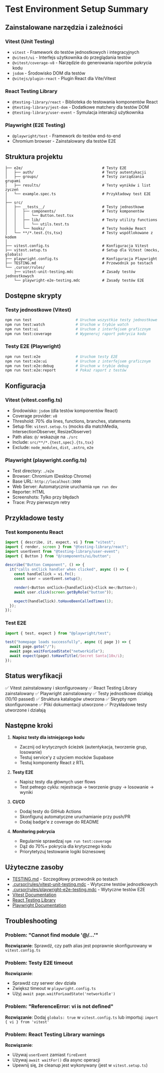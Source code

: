 # Test Environment Setup Summary

## Zainstalowane narzędzia i zależności

### Vitest (Unit Testing)
- `vitest` - Framework do testów jednostkowych i integracyjnych
- `@vitest/ui` - Interfejs użytkownika do przeglądania testów
- `@vitest/coverage-v8` - Narzędzie do generowania raportów pokrycia kodu
- `jsdom` - Środowisko DOM dla testów
- `@vitejs/plugin-react` - Plugin React dla Vite/Vitest

### React Testing Library
- `@testing-library/react` - Biblioteka do testowania komponentów React
- `@testing-library/jest-dom` - Dodatkowe matchery dla testów DOM
- `@testing-library/user-event` - Symulacja interakcji użytkownika

### Playwright (E2E Testing)
- `@playwright/test` - Framework do testów end-to-end
- Chromium browser - Zainstalowany dla testów E2E

## Struktura projektu

```
├── e2e/                                    # Testy E2E
│   ├── auth/                               # Testy autentykacji
│   ├── groups/                             # Testy zarządzania grupami
│   ├── results/                            # Testy wyników i list życzeń
│   └── example.spec.ts                     # Przykładowy test E2E
│
├── src/
│   ├── __tests__/                          # Testy jednostkowe
│   │   ├── components/                     # Testy komponentów
│   │   │   └── Button.test.tsx
│   │   ├── lib/                            # Testy utility functions
│   │   │   └── utils.test.ts
│   │   └── hooks/                          # Testy hooków React
│   └── **/*.test.{ts,tsx}                  # Testy współlokowane z kodem
│
├── vitest.config.ts                        # Konfiguracja Vitest
├── vitest.setup.ts                         # Setup dla Vitest (mocks, globals)
├── playwright.config.ts                    # Konfiguracja Playwright
├── TESTING.md                              # Przewodnik po testach
└── .cursor/rules/
    ├── vitest-unit-testing.mdc             # Zasady testów jednostkowych
    └── playwright-e2e-testing.mdc          # Zasady testów E2E
```

## Dostępne skrypty

### Testy jednostkowe (Vitest)
```bash
npm run test                    # Uruchom wszystkie testy jednostkowe
npm run test:watch              # Uruchom w trybie watch
npm run test:ui                 # Uruchom z interfejsem graficznym
npm run test:coverage           # Wygeneruj raport pokrycia kodu
```

### Testy E2E (Playwright)
```bash
npm run test:e2e                # Uruchom testy E2E
npm run test:e2e:ui             # Uruchom z interfejsem graficznym
npm run test:e2e:debug          # Uruchom w trybie debug
npm run test:e2e:report         # Pokaż raport z testów
```

## Konfiguracja

### Vitest (vitest.config.ts)
- Środowisko: `jsdom` (dla testów komponentów React)
- Coverage provider: `v8`
- Threshold: 70% dla lines, functions, branches, statements
- Setup file: `vitest.setup.ts` (mocks dla matchMedia, IntersectionObserver, ResizeObserver)
- Path alias: `@/` wskazuje na `./src`
- Include: `src/**/*.{test,spec}.{ts,tsx}`
- Exclude: `node_modules`, `dist`, `.astro`, `e2e`

### Playwright (playwright.config.ts)
- Test directory: `./e2e`
- Browser: Chromium (Desktop Chrome)
- Base URL: `http://localhost:3000`
- Web Server: Automatycznie uruchamia `npm run dev`
- Reporter: HTML
- Screenshots: Tylko przy błędach
- Trace: Przy pierwszym retry

## Przykładowe testy

### Test komponentu React
```typescript
import { describe, it, expect, vi } from "vitest";
import { render, screen } from "@testing-library/react";
import userEvent from "@testing-library/user-event";
import { Button } from "@/components/ui/button";

describe("Button Component", () => {
  it("calls onClick handler when clicked", async () => {
    const handleClick = vi.fn();
    const user = userEvent.setup();

    render(<Button onClick={handleClick}>Click me</Button>);
    await user.click(screen.getByRole("button"));

    expect(handleClick).toHaveBeenCalledTimes(1);
  });
});
```

### Test E2E
```typescript
import { test, expect } from "@playwright/test";

test("homepage loads successfully", async ({ page }) => {
  await page.goto("/");
  await page.waitForLoadState("networkidle");
  await expect(page).toHaveTitle(/Secret Santa|10x/i);
});
```

## Status weryfikacji

✅ Vitest zainstalowany i skonfigurowany
✅ React Testing Library zainstalowany
✅ Playwright zainstalowany
✅ Testy jednostkowe działają (10/10 passed)
✅ Struktura katalogów utworzona
✅ Skrypty npm skonfigurowane
✅ Pliki dokumentacji utworzone
✅ Przykładowe testy utworzone i działają

## Następne kroki

1. **Napisz testy dla istniejącego kodu**
   - Zacznij od krytycznych ścieżek (autentykacja, tworzenie grup, losowanie)
   - Testuj service'y z użyciem mocków Supabase
   - Testuj komponenty React z RTL

2. **Testy E2E**
   - Napisz testy dla głównych user flows
   - Test pełnego cyklu: rejestracja → tworzenie grupy → losowanie → wyniki

3. **CI/CD**
   - Dodaj testy do GitHub Actions
   - Skonfiguruj automatyczne uruchamianie przy push/PR
   - Dodaj badge'e z coverage do README

4. **Monitoring pokrycia**
   - Regularnie sprawdzaj `npm run test:coverage`
   - Dąż do 70%+ pokrycia dla krytycznego kodu
   - Priorytetyzuj testowanie logiki biznesowej

## Użyteczne zasoby

- [TESTING.md](../TESTING.md) - Szczegółowy przewodnik po testach
- [.cursor/rules/vitest-unit-testing.mdc](../.cursor/rules/vitest-unit-testing.mdc) - Wytyczne testów jednostkowych
- [.cursor/rules/playwright-e2e-testing.mdc](../.cursor/rules/playwright-e2e-testing.mdc) - Wytyczne testów E2E
- [Vitest Documentation](https://vitest.dev/)
- [React Testing Library](https://testing-library.com/react)
- [Playwright Documentation](https://playwright.dev/)

## Troubleshooting

### Problem: "Cannot find module '@/...'"
**Rozwiązanie**: Sprawdź, czy path alias jest poprawnie skonfigurowany w `vitest.config.ts`

### Problem: Testy E2E timeout
**Rozwiązanie**:
- Sprawdź czy serwer dev działa
- Zwiększ timeout w `playwright.config.ts`
- Użyj `await page.waitForLoadState('networkidle')`

### Problem: "ReferenceError: vi is not defined"
**Rozwiązanie**: Dodaj `globals: true` w `vitest.config.ts` lub importuj: `import { vi } from 'vitest'`

### Problem: React Testing Library warnings
**Rozwiązanie**:
- Używaj `userEvent` zamiast `fireEvent`
- Używaj `await waitFor()` dla async operacji
- Upewnij się, że cleanup jest wykonywany (jest w `vitest.setup.ts`)
